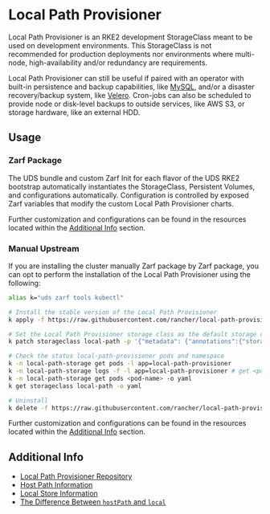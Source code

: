 # Local Path Provisioner

Local Path Provisioner is an RKE2 development StorageClass meant to be used on development environments. This StorageClass is not recommended for production deployments nor environments where multi-node, high-availability and/or redundancy are requirements.

Local Path Provisioner can still be useful if paired with an operator with built-in persistence and backup capabilities, like [MySQL](https://dev.mysql.com/doc/mysql-operator/en/mysql-operator-backups.html), and/or a disaster recovery/backup system, like [Velero](https://velero.io/docs/). Cron-jobs can also be scheduled to provide node or disk-level backups to outside services, like AWS S3, or storage hardware, like an external HDD.

## Usage

### Zarf Package

The UDS bundle and custom Zarf Init for each flavor of the UDS RKE2 bootstrap automatically instantiates the StorageClass, Persistent Volumes, and configurations automatically. Configuration is controlled by exposed Zarf variables that modify the custom Local Path Provisioner charts.

Further customization and configurations can be found in the resources located within the [Additional Info](#additional-info) section.

### Manual Upstream

If you are installing the cluster manually Zarf package by Zarf package, you can opt to perform the installation of the Local Path Provisioner using the following:

```bash
alias k="uds zarf tools kubectl"

# Install the stable version of the Local Path Provisioner
k apply -f https://raw.githubusercontent.com/rancher/local-path-provisioner/v0.0.26/deploy/local-path-storage.yaml

# Set the Local Path Provisioner storage class as the default storage class:
k patch storageclass local-path -p '{"metadata": {"annotations":{"storageclass.kubernetes.io/is-default-class":"true"}}}'

# Check the status local-path-provisioner pods and namespace
k -n local-path-storage get pods -l app=local-path-provisioner
k -n local-path-storage logs -f -l app=local-path-provisioner # get <pod-name>
k -n local-path-storage get pods <pod-name> -o yaml
k get storageclass local-path -o yaml

# Uninstall
k delete -f https://raw.githubusercontent.com/rancher/local-path-provisioner/v0.0.26/deploy/local-path-storage.yaml
```

Further customization and configurations can be found in the resources located within the [Additional Info](#additional-info) section.

## Additional Info

- [Local Path Provisioner Repository](https://github.com/rancher/local-path-provisioner)
- [Host Path Information](https://kubernetes.io/docs/concepts/storage/volumes/#hostpath)
- [Local Store Information](https://kubernetes.io/docs/concepts/storage/volumes/#local)
- [The Difference Between `hostPath` and `local`](https://stackoverflow.com/a/63492933)
